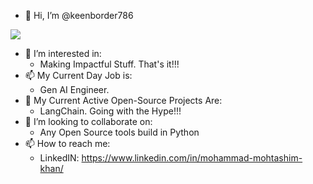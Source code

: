 - 👋 Hi, I’m @keenborder786

![](https://camo.githubusercontent.com/c293c031631df0f918c76c19aaca12c3c102314e5e0e327f5c7ad937e6f1928b/68747470733a2f2f632e74656e6f722e636f6d2f703749677753313756307341414141432f72746a2d7269636b2d616e642d6d6f7274792e676966)


- 👀 I’m interested in:
  - Making Impactful Stuff. That's it!!!
- 📫 My Current Day Job is:
  - Gen AI Engineer.
- 🌱 My Current Active Open-Source Projects Are:
  - LangChain. Going with the Hype!!!
- 💞️ I’m looking to collaborate on:
  - Any Open Source tools build in Python 
- 📫 How to reach me:
  - LinkedIN: https://www.linkedin.com/in/mohammad-mohtashim-khan/ 

<!---
keenborder786/keenborder786 is a ✨ special ✨ repository because its `README.md` (this file) appears on your GitHub profile.
You can click the Preview link to take a look at your changes.
--->

